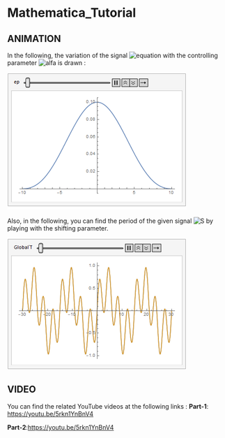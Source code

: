 # Mathematica_Tutorial
## ANIMATION
In the following, the variation of the signal ![equation](https://latex.codecogs.com/svg.image?1/\varepsilon&space;*sin(\pi&space;t/\varepsilon&space;)/(\pi&space;t/\varepsilon&space;)^2) with the controlling parameter ![alfa](https://latex.codecogs.com/svg.image?\alpha&space;) is drawn : 

![This is the variation of the signal which converge to the dirac delta function](https://github.com/vassef/Mathematica_Tutorial/blob/ec1a44582139e73f21aa116dd407569a9c78816e/animation_delta.gif)

Also, in the following, you can find the period of the given signal ![S](https://latex.codecogs.com/svg.image?Cos[Pi*t/5]*Sin[Pi*t/3]) by playing with the shifting parameter.

![EQ](https://github.com/vassef/Mathematica_Tutorial/blob/9cdd8001a6f57e9cd0a4d65751278aaf1ae643b8/Period.gif)
## VIDEO
You can find the related YouTube videos at the following links :
**Part-1**: https://youtu.be/5rkn1YnBnV4

**Part-2**:https://youtu.be/5rkn1YnBnV4
